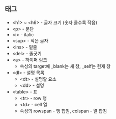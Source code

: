 ## 태그

* \<h1> ~ \<h6> - 글자 크기 (숫자 클수록 작음)
* \<p> - 문단
* \<i> - italic
* \<sup> - 작은 글자
* \<ins> - 밑줄
* \<del> - 줄긋기
* \<a> - 하이퍼 링크
  * 속성의 target에 _blank는 새 창, _self는 현재 창
* \<dl> - 설명 목록
  * \<dt> - 설명할 요소
  * \<dd> - 설명
* \<table> - 표
  * \<tr> - row 행
  * \<td> - cell 열
  * 속성의 rowspan - 행 합침, colspan - 열 합침
